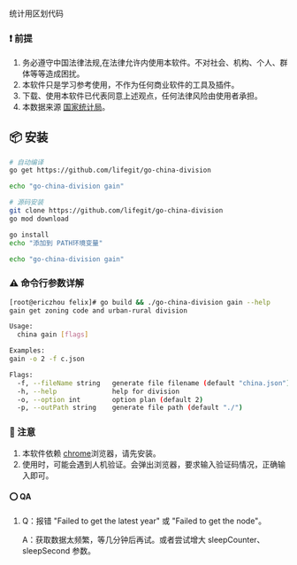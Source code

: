 ##

统计用区划代码

### ❗️ 前提

1. 务必遵守中国法律法规,在法律允许内使用本软件。不对社会、机构、个人、群体等等造成困扰。
2. 本软件只是学习参考使用，不作为任何商业软件的工具及插件。
3. 下载、使用本软件已代表同意上述观点，任何法律风险由使用者承担。
4. 本数据来源 [国家统计局](http://www.stats.gov.cn/tjsj/tjbz/tjyqhdmhcxhfdm/index.html)。


## 📦 安装

```bash
# 自动编译
go get https://github.com/lifegit/go-china-division

echo "go-china-division gain"

# 源码安装
git clone https://github.com/lifegit/go-china-division
go mod download

go install
echo "添加到 PATH环境变量"

echo "go-china-division gain"
```

### ⚠️ 命令行参数详解

```bash
[root@ericzhou felix]# go build && ./go-china-division gain --help
gain get zoning code and urban-rural division

Usage:
  china gain [flags]

Examples:
gain -o 2 -f c.json

Flags:
  -f, --fileName string   generate file filename (default "china.json")
  -h, --help              help for division
  -o, --option int        option plan (default 2)
  -p, --outPath string    generate file path (default "./")
```

### 👀 注意
1. 本软件依赖 [chrome](https://www.google.cn/chrome/)浏览器，请先安装。
2. 使用时，可能会遇到人机验证。会弹出浏览器，要求输入验证码情况，正确输入即可。

#### ⭕️  QA

1. 
   Q：报错 "Failed to get the latest year" 或 "Failed to get the node"。

   A：获取数据太频繁，等几分钟后再试。或者尝试增大 sleepCounter、sleepSecond 参数。